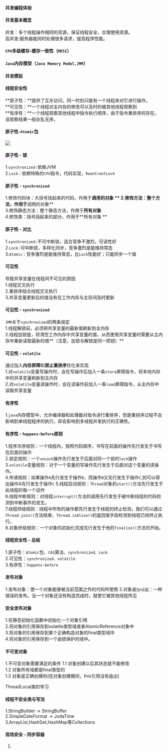 #### 并发编程体验

#### 并发基本概念

并发：多个线程操作相同的资源，保证线程安全，合理使用资源。  
高并发:服务器能同时处理很多请求，提高程序性能。    

#### `CPU`多级缓存-缓存一致性（`MESI`）

#### `Java`内存模型（`Java Memory Model,JMM`）  

#### 并发模拟  

#### 线程安全性  

**原子性：**提供了互斥访问，同一时刻只能有一个线程来对它进行操作。  
**可见性：**一个线程对主内存的修改可以及时的被其他线程观察到  
**有序性：**一个线程观察其他线程中指令执行顺序，由于指令重排序的存在，该观察结果一般杂乱无序。  




#### 原子性-`Atomic`包

![](https://nanganghuang.github.io/Concurrent/img/Snipaste_2019-09-07_14-38-19.png)

#### 原子性 - 锁

1.`synchronized:`依赖JVM  
2.`Lock：`依赖特殊的`CPU`指令，代码实现，`ReentrantLock ` 

#### 原子性 - `synchronized ` 

1.修饰代码块：大括号括起来的代码，作用于**调用的对象 ** 
2.修饰方法：整个方法，作用于**调用的对象**  
3.修饰静态方法：整个静态方法，作用于**所有对象**  
4.修饰类：括号括起来的部分，作用于**所有对象 ** 

#### 原子性 - 对比

1.`synchronized:`不可中断锁，适合竞争不激烈，可读性好  
2.`Lock:`可中断锁，多样化同步，竞争激烈是能维持常态  
3.`Atomic：`竞争激烈是能维持常态，比`Lock`性能好；只能同步一个值  

#### 可见性

导致共享变量在线程间不可见的原因  
1.线程交叉执行  
2.重排序结合线程交叉执行  
3.共享变量更新后的值没有在工作内存与主存间及时更新  

#### 可见性 - `synchronized`
`JMM`关于`synchronized`的两条规定  
1.线程解锁前，必须把共享变量的最新值刷新到主内存  
2.线程加锁是，将清空工作内存中共享变量的值，从而使用共享变量时需要从主内存中重新读取最新的值**（注意，加锁与解锁是同一把锁）**  

#### 可见性 - `volatile`
通过加入**内存屏障**和**禁止重排序**优化来实现  
1.对`volatile`变量写操作时，会在写操作后加入一条`store`屏障指令，将本地内存中的共享变量刷新到主内存  
2.对`volatile`变量读操作时，会在读操作前加入一条`load`屏障指令，从主内存中读取共享变量  

#### 有序性

1.`java`内存模型中，允许编译器和处理器对指令进行重排序，但是重排序过程不会影响到单线程程序的执行，却会影响到多线程并发执行的正确性。  

#### 有序性 - `happens-before`原则

1.程序次序规则：一个线程内，按照代码顺序，书写在前面的操作先行发生于书写在后面的操作  
2.锁定规则：一个`unLock`操作先行发生于后面对同一个锁的`lock`操作  
3.`volatile`变量规则：对于一个变量的写操作先行发生于后面对这个变量的读操作。  
4.传递规则：如果操作`A`先行发生于操作`B`，而操作`B`又先行发生于操作`C`,则可以得出操作A先行发生于操作`C` 
5.线程启动规则：`Thread`对象的`start()`方法先行发生于此线程的每一个动作  
6.线程中断规则：对线程`interrupt()`方法的调用先行发生于被中断线程的代码检测到中断事件的发生。  
7.线程终结规则：线程中所有的操作都先行发生于线程的终止检测，我们可以通过`Thread.join()`方法结束、`Thread.isAlive()`的返回值手段检测到线程已经终止执行。  
8.对象终结规则：一个对象的初始化完成先行发生于他的`finalize()`方法的开始。 


#### 线程安全性 - 总结

1.原子性：`Atomic`包、`CAS`算法、`synchronized、Lock`  
2.可见性：`synchronized、volatile`  
3.有序性：`happens-before` 

#### 发布对象

1.发布对象：使一个对象能够被当前范围之外的代码所使用
2.对象谕(yu)出：一种错误的发布。当一个对象还没有构造完成时，就使它被其他线程所见

#### 安全发布对象

1.在静态初始化函数中初始化一个对象引用  
2.将对象的引用保存到volatile类型域或者AtomicReference对象中  
3.将对象的引用保存到某个正确构造对象的final类型域中  
4.将对象的引用保存到一个由锁保护的域中。 

#### 不可变对象

1.不可变对象需要满足的条件
	1.1 对象创建以后其状态就不能修改  
	1.2 对象所有域都是final类型的  
	1.3 对象是正确创建的(在对象创建期间，this引用没有逾出)  
	
ThreadLocal类的学习

#### 线程不安全类与写法

1.StringBuilder -> StringBuffer  
2.SimpleDateFormat -> JodaTime  
3.ArrayList,HashSet,HashMap等Collections  



#### 现场安全 - 同步容器
1. 






